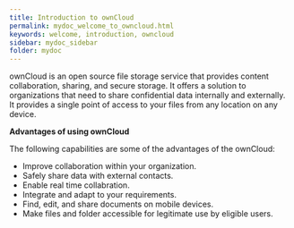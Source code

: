 ```yaml
---
title: Introduction to ownCloud
permalink: mydoc_welcome_to_owncloud.html
keywords: welcome, introduction, owncloud
sidebar: mydoc_sidebar
folder: mydoc
---
```


ownCloud is an open source file storage service that provides content collaboration, sharing, and secure storage. It offers a solution to organizations that need to share confidential data internally and externally. It provides a single point of access to your files from any location on any device.




**Advantages of using ownCloud**

The following capabilities are some of the advantages of the ownCloud:

* Improve collaboration within your organization.
* Safely share data with external contacts.
* Enable real time collabration.
* Integrate and adapt to your requirements.
* Find, edit, and share documents on mobile devices.
* Make files and folder accessible for legitimate use by eligible users.












